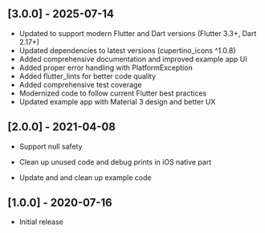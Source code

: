 ## [3.0.0] - 2025-07-14

* Updated to support modern Flutter and Dart versions (Flutter 3.3+, Dart 2.17+)
* Updated dependencies to latest versions (cupertino_icons ^1.0.8)
* Added comprehensive documentation and improved example app UI
* Added proper error handling with PlatformException
* Added flutter_lints for better code quality
* Added comprehensive test coverage
* Modernized code to follow current Flutter best practices
* Updated example app with Material 3 design and better UX

## [2.0.0] - 2021-04-08

* Support null safety

* Clean up unused code and debug prints in iOS native part

* Update and and clean up example code

## [1.0.0] - 2020-07-16

* Initial release
